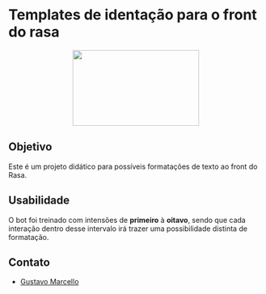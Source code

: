 # Templates de identação para o front do rasa

<div align="center"><img src = "https://drcarmenmartinez.com/wp-content/uploads/2018/08/rasa_logo_horizontal_purple-1.png" width="250" height="150"></div>

## Objetivo
Este é um projeto didático para possíveis formatações de texto ao front do Rasa.

## Usabilidade
O bot foi treinado com intensões de **primeiro** à **oitavo**, sendo que cada interação dentro desse intervalo irá trazer uma possibilidade distinta de formatação.

## Contato
- [Gustavo Marcello](https://www.linkedin.com/in/gustavo-marcello/)
